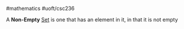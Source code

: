 #mathematics 
#uoft/csc236 

A **Non-Empty** [Set](../../../Mathematics/MAT223%20Notes/Set.md) is one that has an element in it, in that it is not empty